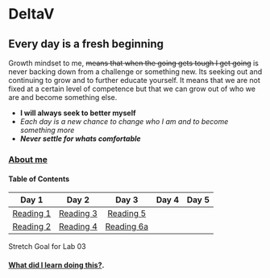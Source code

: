 # DeltaV
## Every day is a fresh beginning

Growth mindset to me, ~~means that when the going gets tough I get going~~ is never backing down from a challenge or something new. Its seeking out and continuing to grow and to further educate yourself. It means that we are not fixed at a certain level of competence but that we can grow out of who we are and become something else. 
- **I will always seek to better myself**
-  *Each day is a new chance to change who I am and to become something more* 
- ***Never settle for whats comfortable*** 

### [About me](AboutMe.md)

#### Table of Contents


| Day 1                     | Day 2                     | Day 3                      | Day 4       | Day 5        |
| :------------:            | :----------:              | :-----------:              | -----------: | -----------:|
|[Reading 1](Reading-01.md) |[Reading 3](Reading-03.md) |[Reading 5](Reading-05.md)  |              |             |
|[Reading 2](Reading-02.md) |[Reading 4](Reading-04.md) |[Reading 6a](Reading-06a.md)|              |             |
                                                                                    
Stretch Goal for Lab 03
#### [What did I learn doing this?](WhatILearned.md).